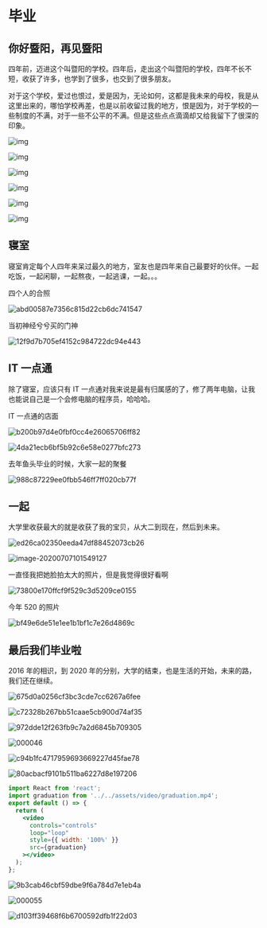 # 毕业

## 你好暨阳，再见暨阳

四年前，迈进这个叫暨阳的学校。四年后，走出这个叫暨阳的学校，四年不长不短，收获了许多，也学到了很多，也交到了很多朋友。

对于这个学校，爱过也恨过，爱是因为，无论如何，这都是我未来的母校，我是从这里出来的，哪怕学校再差，也是以前收留过我的地方，恨是因为，对于学校的一些制度的不满，对于一些不公平的不满。但是这些点点滴滴却又给我留下了很深的印象。

![img](../../assets/images/A32D1778DA608060E2D65FC9352_952E75CF_3708F.jpg)

![img](../../assets/images/173D657593EA58C16E0C9BD9B0D_31D4D171_3496A.jpg)

![img](../../assets/images/1292F7134BE1FD8FA116EAAB166_204E72E4_3F393.jpg)

![img](../../assets/images/19C4332AFEFC0CE79CF52344C51_16F0A0AA_46148.jpg)

![img](../../assets/images/AFEBE6CC76548084F110F7B8F9C_C7414A28_4AD8B.jpg)

![img](../../assets/images/277AD05AF8259A63BF43549A6BA_F9B98A99_34739.jpg)

## 寝室

寝室肯定每个人四年来呆过最久的地方，室友也是四年来自己最要好的伙伴。一起吃饭，一起闲聊，一起熬夜，一起逃课，一起。。。

四个人的合照

![abd00587e7356c815d22cb6dc741547](../../assets/images/abd00587e7356c815d22cb6dc741547.jpg)

当初神经兮兮买的门神

![12f9d7b705ef4152c984722dc94e443](../../assets/images/12f9d7b705ef4152c984722dc94e443.jpg)

## IT 一点通

除了寝室，应该只有 IT 一点通对我来说是最有归属感的了，修了两年电脑，让我也能说自己是一个会修电脑的程序员，哈哈哈。

IT 一点通的店面

![b200b97d4e0fbf0cc4e26065706ff82](../../assets/images/b200b97d4e0fbf0cc4e26065706ff82.jpg)

![4da21ecb6bf5b92c6e58e0277bfc273](../../assets/images/4da21ecb6bf5b92c6e58e0277bfc273.jpg)

去年鱼头毕业的时候，大家一起的聚餐

![988c87229ee0fbb546ff7ff020cb77f](../../assets/images/988c87229ee0fbb546ff7ff020cb77f.jpg)

## 一起

大学里收获最大的就是收获了我的宝贝，从大二到现在，然后到未来。

![ed26ca02350eeda47df88452073cb26](../../assets/images/ed26ca02350eeda47df88452073cb26.jpg)

![image-20200707101549127](../../assets/images/image-20200707101549127.png)

一直怪我把她脸拍太大的照片，但是我觉得很好看啊

![73800e170ffcf9f529c3d5209ce0155](../../assets/images/73800e170ffcf9f529c3d5209ce0155.jpg)

今年 520 的照片

![bf49e6de51e1ee1b1bf1c7e26d4869c](../../assets/images/bf49e6de51e1ee1b1bf1c7e26d4869c.jpg)

## 最后我们毕业啦

2016 年的相识，到 2020 年的分别，大学的结束，也是生活的开始，未来的路，我们还在继续。

![675d0a0256cf3bc3cde7cc6267a6fee](../../assets/images/675d0a0256cf3bc3cde7cc6267a6fee.jpg)

![c72328b267bb51caae5cb900d74af35](../../assets/images/c72328b267bb51caae5cb900d74af35.jpg)

![972dde12f263fb9c7a2d6845b709305](../../assets/images/972dde12f263fb9c7a2d6845b709305.jpg)

![000046](../../assets/images/000046.jpg)

![c94b1fc4717959693669227d45fae78](../../assets/images/c94b1fc4717959693669227d45fae78.jpg)

![80acbacf9101b511ba6227d8e197206](../../assets/images/80acbacf9101b511ba6227d8e197206.jpg)

```jsx | inline
import React from 'react';
import graduation from '../../assets/video/graduation.mp4';
export default () => {
  return (
    <video
      controls="controls"
      loop="loop"
      style={{ width: '100%' }}
      src={graduation}
    ></video>
  );
};
```

![9b3cab46cbf59dbe9f6a784d7e1eb4a](../../assets/images/9b3cab46cbf59dbe9f6a784d7e1eb4a.jpg)

![000055](../../assets/images/000055.jpg)

![d103ff39468f6b6700592dfb1f22d03](../../assets/images/d103ff39468f6b6700592dfb1f22d03.jpg)
